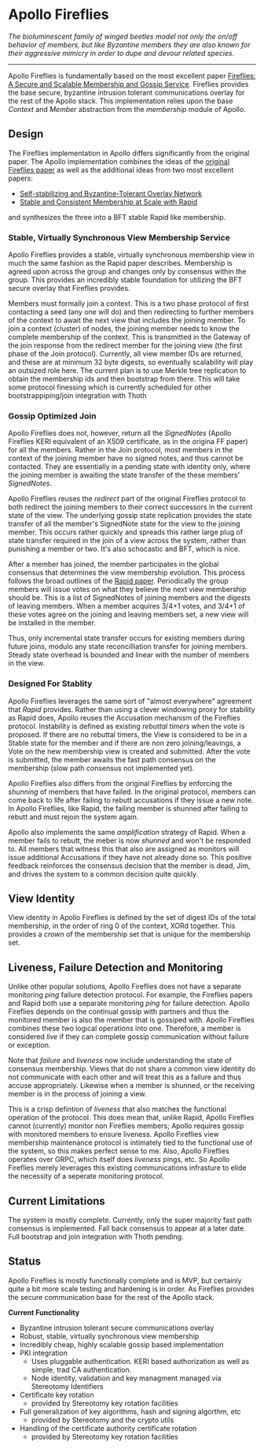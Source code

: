 # Apollo Fireflies

_The bioluminescent family of winged beetles model not only the on/off behavior of members, but like Byzantine members they are also known for their aggressive mimicry in order to dupe and devour related species._

---
Apollo Fireflies is fundamentally based on the most excellent paper [Fireflies: A Secure and Scalable Membership and Gossip Service](https://ymsir.com/papers/fireflies-tocs.pdf).  Fireflies provides the base secure, byzantine intrusion tolerant communications overlay for the rest of the Apollo stack.  This implementation relies upon the base  _Context_  and  _Member_  abstraction from the  *membership* module of Apollo.

## Design
The Fireflies implementation in Apollo differs significantly from the original paper. The Apollo implementation combines the ideas of the [original Fireflies paper](https://ymsir.com/papers/fireflies-tocs.pdf) as well as the additional ideas from two most excellent papers:
 * [Self-stabilizing and Byzantine-Tolerant Overlay Network](https://www.cs.huji.ac.il/~dolev/pubs/opodis07-DHR-fulltext.pdf)
 * [Stable and Consistent Membership at Scale with Rapid](https://www.usenix.org/system/files/conference/atc18/atc18-suresh.pdf)

and synthesizes the three into a BFT stable Rapid like membership.

### Stable, Virtually Synchronous View Membership Service
Apollo Fireflies provides a stable, virtually synchronous membership view in much the same fashion as the Rapid paper describes.  Membership is agreed upon across the group and changes only by consensus within the group.  This provides an incredibly stable foundation for utilizing the BFT secure overlay that Fireflies provides.

Members must formally join a context.  This is a two phase protocol of first contacting a seed (any one will do) and then redirecting to further members of the context to await the next view that includes the joining member.  To join a context (cluster) of nodes, the joining member needs to know the complete membership of the context. This is transmitted in the Gateway of the join response from the redirect member for the joining view (the first phase of the Join protocol).  Currently, all view member IDs are returned, and these are at minimum 32 byte digests, so eventually scalability will play an outsized role here. The current plan is to use Merkle tree replication to obtain the membership ids and then bootstrap from there. This will take some protocol finessing which is currently scheduled for other bootstrappiping/join integration with Thoth

### Gossip Optimized Join
Apollo Fireflies does not, however, return all the _SignedNotes_ (Apollo Fireflies KERI equivalent of an X509 certificate, as in the origina FF paper) for all the members.  Rather in the Join protocol, most members in the context of the joining member have no signed notes, and thus cannot be contacted.  They are essentially in a pending state with identity only, where the joining member is awaiting the state transfer of the these members' _SignedNotes_.

Apollo Fireflies reuses the _redirect_ part of the original Fireflies protocol to both redirect the joining members to their correct successors in the current state of the view. The underlying gossip state replication provides the state transfer  of all the member's SignedNote state for the view to the joining member.  This occurs rather quickly and spreads this rather large plug of state transfer required in the join of a view across the system, rather than punishing a member or two.  It's also schocastic and BFT, which is nice.

After a member has joined, the member participates in the global consensus that determines the view membership evolution.  This process follows the broad outlines of the [Rapid paper](https://www.usenix.org/system/files/conference/atc18/atc18-suresh.pdf).  Periodically the group members will issue votes on what they believe the next view membership should be.  This is a list of SignedNotes of joining members and the digests of leaving members.  When a member acquires 3/4+1 votes, and 3/4+1 of these votes agree on the joining and leaving members set, a new view will be installed in the member.

Thus, only incremental state transfer occurs for existing members during future joins, modulo any state reconcilliation transfer for joining members. Steady state overhead is bounded and linear with the number of members in the view.

### Designed For Stablity
Apollo Fireflies leverages the same sort of "almost everywhere" agreement that _Rapid_ provides. Rather than using a clever windowing proxy for stability as Rapid does, Apollo  reuses the Accusation mechanism of the Fireflies protocol.  Instability is defined as existing _rebuttal timers_ when the vote is proposed.  If there are no rebuttal timers, the View is considered to be in a Stable state for the member and if there are non zero joining/leavings, a Vote on the new membership view is created and submitted.  After the vote is submitted, the member awaits the fast path consensus on the membership (slow path consensus not implemented yet).

Apollo Fireflies also differs from the original Fireflies by enforcing the _shunning_ of members that have failed.  In the original protocol, members can come back to life after failing to rebutt accusations if they issue a new note.  In Apollo Fireflies, like Rapid, the failing member is shunned after failing to rebutt and must rejoin the system again.

Apollo also implements the same _amplification_ strategy of Rapid.  When a member fails to rebutt, the meber is now _shunned_ and won't be responded to. All members that witness this that also are assigned as monitors will issue additional Accusations if they have not already done so.  This positive feedback reinforces the consensus decision that the member is dead, Jim, and drives the system to a common decision quite quickly.

## View Identity

View identity in Apollo Fireflies is defined by the set of digest IDs of the total membership, in the order of ring 0 of the context, XORd together.  This provides a _crown_ of the membership set that is unique for the membership set.

## Liveness, Failure Detection and Monitoring

Unlike other popular solutions, Apollo Fireflies does not have a separate monitoring _ping_ failure detection protocol. For example, the Fireflies papers and Rapid both use a separate monitoring _ping_ for failure detection.  Apollo Fireflies depends on the continual gossip with partners and thus the monitored member is also the member that is gossiped with.  Apollo Fireflies combines these two logical operations into one.  Therefore, a member is considered _live_ if they can complete gossip communication without failure or exception.

Note that  _failure_  and  _liveness_  now include understanding the state of consensus membership.  Views that do not share a common view identity do not communicate with each other and will treat this as a failure and thus accuse appropriately.  Likewise when a member is shunned, or the receiving member is in the process of joining a view.

This is a crisp defintion of _liveness_ that also matches the functional operation of the protocol.  This does mean that, unlike Rapid, Apollo Fireflies cannot (currently) monitor non Fireflies members; Apollo requires gossip with monitored members to ensure liveness.  Apollo Fireflies view membership maintenance protocol is intimately tied to the functional use of the system, so this makes perfect sense to me.  Also, Apollo Fireflies operates over GRPC, which itself does _liveness_ pings, etc. So Apollo Fireflies merely leverages this existing communications infrasture to elide the necessity of a seperate monitoring protocol.

## Current Limitations

The system is mostly complete. Currently, only the super majority fast path consensus is implemented. Fall back consensus to appear at a later date.  Full bootstrap and join integration with Thoth pending.

## Status

Apollo Fireflies is mostly functionally complete and is MVP, but certainly quite a bit more scale testing and hardening is in order.  As Fireflies provides the secure communication base for the rest of the Apollo stack.

__Current Functionality__
* Byzantine intrusion tolerant secure communications overlay
* Robust, stable, virtually synchronous view membership
* Incredibly cheap, highly scalable gossip based implementation
* PKI integration
    * Uses pluggable authentication. KERI based authorization as well as simple, trad CA authentication.
    * Node identity, validation and key managment managed via Stereotomy Identifiers
* Certificate key rotation
    * provided by Stereotomy key rotation facilities
* Full generalization of key algorithms, hash and signing algorthm, etc
     * provided by Stereotomy and the crypto utils
* Handling of the certificate authority certificate rotation
    * provided by Stereotomy key rotation facilities
